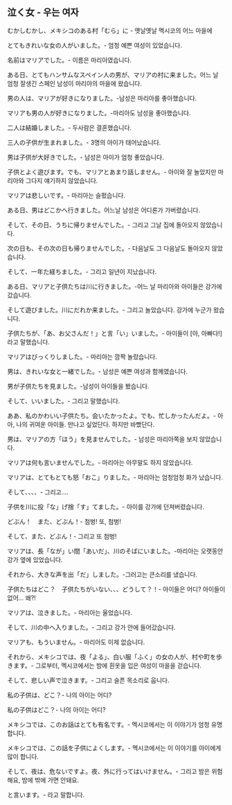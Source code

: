 ## 泣く女 - 우는 여자

むかしむかし、メキシコのある村「むら」に - 옛날옛날 멕시코의 어느 마을에

とてもきれいな女の人がいました。- 엄청 예쁜 여성이 있었습니다.

名前はマリアでした。- 이름은 마리아였습니다.

ある日、とてもハンサムなスペイン人の男が、マリアの村に来ました。어느 날 엄청 잘생긴 스페인 남성이 마리아의 마을에 왔습니다.

男の人は、マリアが好きになりました。-남성은 마리아를 좋아했습니다.

マリアも男の人が好きになりました。-마리아도 남성을 좋아했습니다.

二人は結婚しました。- 두사람은 결혼했습니다.

三人の子供が生まれました。- 3명의 아이가 태어났습니다.

男は子供が大好きでした。- 남성은 아이가 엄청 좋았습니다.

子供とよく遊びます。でも、マリアとあまり話しません。- 아이와 잘 놀았지만 마리아와 그다지 얘기하지 않았습니다.

マリアは悲しいです。- 마리아는 슬펐습니다.

ある日、男はどこかへ行きました。어느날 남성은 어디론가 가버렸습니다.

そして、その日、うちに帰りませんでした。- 그리고 그날 집에 돌아오지 않았습니다.

次の日も、その次の日も帰りませんでした。- 다음날도 그 다음날도 돌아오지 않았습니다.

そして、一年た経ちました。- 그리고 일년이 지났습니다.

ある日、マリアと子供たちは川に行きました。-어느 날 마리아와 아이들은 강가에 갔습니다.

そして遊びました。川にだれか来ました。- 그리고 놀았습니다. 강가에 누군가 왔습니다.

子供たちが、「あ、お父さんだ！」と言「い」いました。- 아이들이 [아, 아빠다!]라고 말했습니다.

マリアはびっくりしました。- 마리아는 깜짝 놀랐습니다.

男は、きれいな女と一緒でした。- 남성은 예쁜 여성과 함께였습니다.

男が子供たちを見ました。-남성이 아이들을 봤습니다.

そして、いいました。- 그리고 말했습니다.

ああ、私のかわいい子供たち。会いたかったよ。でも、忙しかったんだよ。- 아아, 나의 귀여운 아이들. 만나고 싶었단다. 하지만 바빴단다.

男は、マリアの方「ほう」を見ませんでした。- 남성은 마리아쪽을 보지 않았습니다.

マリアは何も言いませんでした。- 마리아는 아무말도 하지 않았습니다.

マリアは、とてもとても怒「おこ」りました。- 마리아는 엄청엄청 화가 났습니다.

そして、、、、- 그리고....

子供を川に投「な」げ捨「す」てました。- 아이를 강가에 던져버렸습니다.

どぶん！　また、どぶん！- 첨벙! 또, 첨벙!

そして、また、どぶん！- 그리고 또 첨벙!

マリアは、長「なが」い間「あいだ」、川のそばにいました。-마리아는 오랫동안 강가 옆에 있었습니다.

それから、大きな声を出「だ」しました。-그러고는 큰소리를 냈습니다.

子供たちはどこ？　子供たちがいない、、、どうして？！- 아이들은 어디? 아이들이 없어... 왜?!

マリアは、泣きました。- 마리아는 울었습니다.

そして、川の中へ入りました。- 그리고 강가 안에 들어갔습니다.

マリアも、もういません。- 마리아도 이제 없습니다.

それから、メキシコでは、夜「よる」、白い服「ふく」の女の人が、村や町を歩きます。- 그로부터, 멕시코에서는 밤에 흰옷을 입은 여성이 마을을 걷습니다.

そして、悲しい声で泣きます。- 그리고 슬픈 목소리로 웁니다.

私の子供は、どこ？- 나의 아이는 어디?

私の子供はどこ？- 나의 아이는 어디?

メキシコでは、このお話はとても有名です。- 멕시코에서는 이 이야기가 엄청 유명합니다.

メキシコでは、この話を子供によくします。- 멕시코에서는 이 이야기를 아이에게 많이 합니다.

そして、夜は、危ないですよ。夜、外に行ってはいけません。- 그리고 밤은 위험해요, 밤에 밖에 가면 안돼요.

と言います。- 라고 말합니다.
